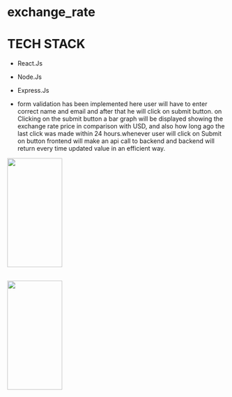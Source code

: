 # exchange_rate
 
# TECH STACK

* React.Js
* Node.Js
* Express.Js


* form validation has been implemented here user will have to enter correct name and email and after that he will click on submit button. on Clicking on the submit button a bar graph will be displayed showing the exchange rate price in comparison with USD, and also how long ago the last click was made within 24 hours.whenever user will click on Submit on button frontend will make an api call to backend and backend will return every time updated value in an efficient way.
 


 <img src ="https://i.ibb.co/hst9rj1/exchange-rate-2.png" border-radius="3px" width="50%" height="250px"/><br /><br />
  
 <img src ="https://i.ibb.co/kykrsDY/exchange-rate3-2.png" border-radius="3px" width="50%" height="250px"/>

